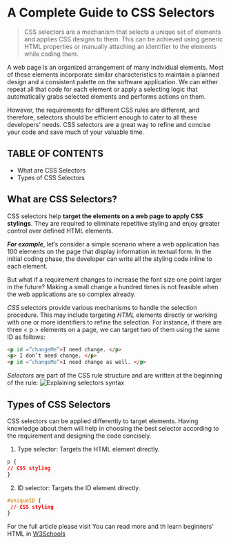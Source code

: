 # A Complete Guide to CSS Selectors

> CSS selectors are a mechanism that selects a unique set of elements and applies CSS designs to them. This can be achieved using generic HTML properties or manually attaching an identifier to the elements while coding them.

A web page is an organized arrangement of many individual elements. Most of these elements incorporate similar characteristics to maintain a planned design and a consistent palette on the software application. We can either repeat all that code for each element or apply a selecting logic that automatically grabs selected elements and performs actions on them.

However, the requirements for different CSS rules are different, and therefore, selectors should be efficient enough to cater to all these developers’ needs. CSS selectors are a great way to refine and concise your code and save much of your valuable time.

## TABLE OF CONTENTS

- What are CSS Selectors
- Types of CSS Selectors

## What are CSS Selectors?

CSS selectors help **target the elements on a web page to apply CSS stylings**. They are required to eliminate repetitive styling and enjoy greater control over defined HTML elements.

**_For example_**, let’s consider a simple scenario where a web application has 100 elements on the page that display information in textual form. In the initial coding phase, the developer can write all the styling code inline to each element.

But what if a requirement changes to increase the font size one point larger in the future? Making a small change a hundred times is not feasible when the web applications are so complex already.

_CSS_ selectors provide various mechanisms to handle the selection procedure. This may include targeting _HTML_ elements directly or working with one or more identifiers to refine the selection. For instance, if there are three < p > elements on a page, we can target two of them using the same ID as follows:

```HTML
<p id =”changeMe”>I need change. </p>
<p> I don’t need change. </p>
<p id =”changeMe”>I need change as well. </p>
```

_Selectors_ are part of the CSS rule structure and are written at the beginning of the rule:
![Explaining selectors syntax](https://i0.wp.com/learntheweb.org/wp-content/uploads/2022/12/csssyntax.png?w=547&ssl=1)

## Types of CSS Selectors

CSS selectors can be applied differently to target elements. Having knowledge about them will help in choosing the best selector according to the requirement and designing the code concisely.

1. Type selector: Targets the HTML element directly.

```CSS
p {
// CSS styling
}
```

2. ID selector: Targets the ID element directly.

```CSS
#uniqueID {
 // CSS styling
}
```

For the full article please visit
You can read more and th learn beginners' HTML in [W3Schools](https://www.w3schools.com/CSS/default.asp)
